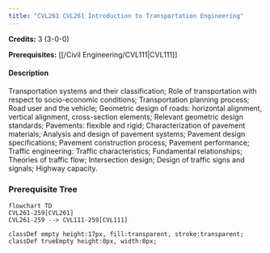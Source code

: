 ```yaml
---
title: "CVL261 CVL261 Introduction to Transportation Engineering"
---
```

**Credits:** 3 (3-0-0)

**Prerequisites:** [[/Civil Engineering/CVL111|CVL111]]

#### Description
Transportation systems and their classification; Role of transportation with respect to socio-economic conditions; Transportation planning process; Road user and the vehicle; Geometric design of roads: horizontal alignment, vertical alignment, cross-section elements; Relevant geometric design standards; Pavements: flexible and rigid; Characterization of pavement materials; Analysis and design of pavement systems; Pavement design specifications; Pavement construction process; Pavement performance; Traffic engineering: Traffic characteristics; Fundamental relationships; Theories of traffic flow; Intersection design; Design of traffic signs and signals; Highway capacity.

### Prerequisite Tree

```mermaid
flowchart TD
CVL261-259[CVL261]
CVL261-259 --> CVL111-259[CVL111]

classDef empty height:17px, fill:transparent, stroke:transparent;
classDef trueEmpty height:0px, width:0px;
```